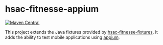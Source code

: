 # hsac-fitnesse-appium
[![Maven Central](https://img.shields.io/maven-central/v/nl.hsac/hsac-fitnesse-appium.svg?maxAge=86400)](https://mvnrepository.com/artifact/nl.hsac/hsac-fitnesse-appium)

This project extends the Java fixtures provided by [hsac-fitnesse-fixtures](https://github.com/fhoeben/hsac-fitnesse-fixtures).
It adds the ability to test mobile applications using [appium](http://appium.io). 
